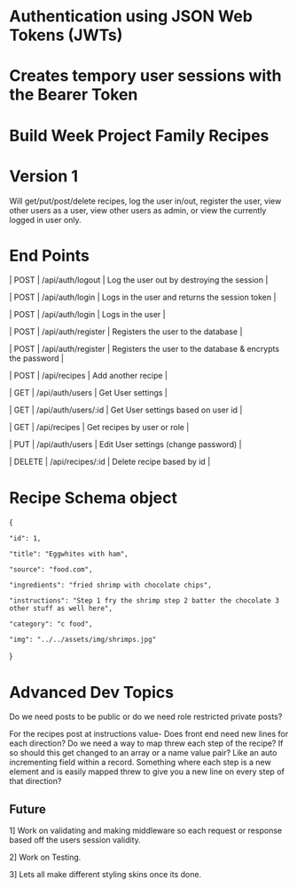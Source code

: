 # Authentication using JSON Web Tokens (JWTs) 

# Creates tempory user sessions with the Bearer Token

# Build Week Project Family Recipes

# Version 1

Will get/put/post/delete recipes, log the user in/out, register the user, view other users as a user, view other users as admin, or view the currently logged in user only.  

# End Points

| POST | /api/auth/logout | Log the user out by destroying the session | 

| POST | /api/auth/login | Logs in the user and returns the session token |

| POST | /api/auth/login | Logs in the user |

| POST | /api/auth/register | Registers the user to the  database |

| POST | /api/auth/register | Registers the user to the database & encrypts the password |

| POST | /api/recipes | Add another recipe |

| GET | /api/auth/users | Get User settings | 

| GET | /api/auth/users/:id | Get User settings based on user id | 

| GET | /api/recipes | Get recipes by user or role |

| PUT | /api/auth/users | Edit User settings (change password) |

| DELETE | /api/recipes/:id | Delete recipe based by id |

# Recipe Schema object

{

    "id": 1,

    "title": "Eggwhites with ham",

    "source": "food.com",

    "ingredients": "fried shrimp with chocolate chips",

    "instructions": "Step 1 fry the shrimp step 2 batter the chocolate 3 other stuff as well here",

    "category": "c food",

    "img": "../../assets/img/shrimps.jpg"
    
}


# Advanced Dev Topics

Do we need posts to be public or do we need role restricted private posts?

For the recipes post at instructions value- Does front end need new lines for each direction? Do we need a way to map threw each step of the recipe? If so should this get changed to an array or a name value pair? Like an auto incrementing field within a record. Something where each step is a new element and is easily mapped threw to give you a new line on every step of that direction?


## Future

1] Work on validating and making middleware so each request or response based off the users session validity.

2] Work on Testing. 

3] Lets all make different styling skins once its done. 

